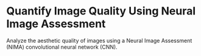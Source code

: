 # **Quantify Image Quality Using Neural Image Assessment**

Analyze the aesthetic quality of images using a Neural Image Assessment (NIMA) convolutional neural network (CNN).

